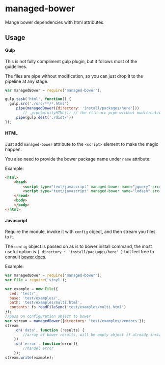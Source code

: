 # managed-bower
Mange bower dependencies with html attributes.

## Usage

#### Gulp

This is not fully compliment gulp plugin, but it follows most of the guidelines.

The files are pipe without modification, so you can just drop it to the pipeline at any stage.

```js
var managedBower = require('managed-bower');

gulp.task('html', function() {
  gulp.src('./src/**/*.html')
    .pipe(managedBower({directory: 'install/packages/here'}))
		// .pipe(minifyHTML()) // the file are pipe without modification
    .pipe(gulp.dest('./dist/'))
});
```


#### HTML

Just add ```managed-bower``` attribute to the ```<script>``` element to make the magic happen.

You also need to provide the bower package name under ```name``` attribute.

Example:
```html
<html>
	<head>
		<script type="text/javascript" managed-bower name="jquery" src="vendors/jquery/jquery.min.js"></script>
		<script type="text/javascript" managed-bower name="lodash" src="vendors/lodash/lodash.min.js"></script>
	</head>
	<body>
	</body>
</html>
```

#### Javascript

Require the module, invoke it with ```config``` object, and then stream you files to it.

The ```config``` object is passed on as is to bower install command, the most useful option is ```{ directory : 'install/packages/here' }``` but feel free to consult [bower docs](http://bower.io/docs/api/#programmatic-api).

Example:
```javascript
var managedBower = require('managed-bower');
var File = require('vinyl');

var example = new File({
  ced: 'test/',
  base: 'test/examples/',
  path: 'test/examples/multi.html',
  contents: fs.readFileSync('test/examples/multi.html')
});
//pass on configuration object to bower
var stream = managedBower({directory: 'test/examples/vendors'});
stream
	.on('data', function (results) {
		//array of bower results, will be empty object if already installed
	})
	.on('error', function(error){
		//handel error
	});
stream.write(example);
```
